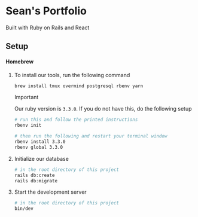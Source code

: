 # Sean's Portfolio

Built with Ruby on Rails and React

## Setup

#### Homebrew

1. To install our tools, run the following command

   ```sh
   brew install tmux overmind postgresql rbenv yarn
   ```

   > [!IMPORTANT]  
   > Our ruby version is `3.3.0`. If you do not have this, do the following setup
   >
   > ```sh
   > # run this and follow the printed instructions
   > rbenv init
   >
   > # then run the following and restart your terminal window
   > rbenv install 3.3.0
   > rbenv global 3.3.0
   > ```

2. Initialize our database
   ```sh
   # in the root directory of this project
   rails db:create
   rails db:migrate
   ```
3. Start the development server
   ```sh
   # in the root directory of this project
   bin/dev
   ```
